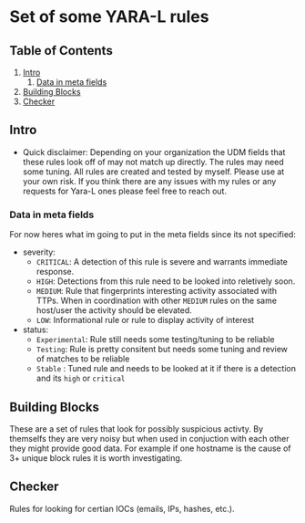 # Set of some YARA-L rules

## Table of Contents

1. [Intro](#intro)
    1. [Data in meta fields](#Data-in-meta-fields)
2. [Building Blocks](#building-blocks)
3. [Checker](#checker)

## Intro

* Quick disclaimer: Depending on your organization the UDM fields that these rules look off of may not match up directly.
The rules may need some tuning. All rules are created and tested by myself. Please use at your own risk. If you think there are any issues with my rules or any requests for Yara-L ones please feel free to reach out. 

### Data in meta fields
For now heres what im going to put in the meta fields since its not specified:
* severity: 
  * `CRITICAL`: A detection of this rule is severe and warrants immediate response.
  * `HIGH`: Detections from this rule need to be looked into reletively soon.
  * `MEDIUM`: Rule that fingerprints interesting activity associated with TTPs. When in coordination with other `MEDIUM` rules on the same host/user the activity should be elevated.
  * `LOW`: Informational rule or rule to display activity of interest
* status:
  * `Experimental`: Rule still needs some testing/tuning to be reliable
  * `Testing`: Rule is pretty consitent but needs some tuning and review of matches to be reliable
  * `Stable` : Tuned rule and needs to be looked at it if there is a detection and its `high` or `critical`

## Building Blocks
These are a set of rules that look for possibly suspicious activty. By themselfs they are very noisy but when used in conjuction with each other they might provide good data. For example if one hostname is the cause of 3+ unique block rules it is worth investigating. 

## Checker
Rules for looking for certian IOCs (emails, IPs, hashes, etc.). 
